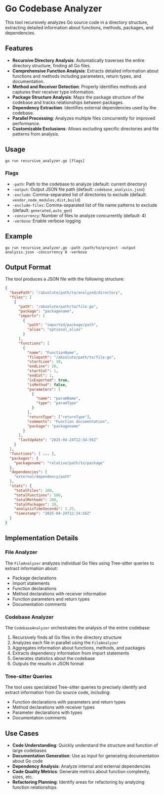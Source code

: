 # Go Codebase Analyzer

This tool recursively analyzes Go source code in a directory structure, extracting detailed information about functions, methods, packages, and dependencies.

## Features

- **Recursive Directory Analysis**: Automatically traverses the entire directory structure, finding all Go files.
- **Comprehensive Function Analysis**: Extracts detailed information about functions and methods including parameters, return types, and documentation.
- **Method and Receiver Detection**: Properly identifies methods and captures their receiver type information.
- **Package Structure Analysis**: Maps the package structure of the codebase and tracks relationships between packages.
- **Dependency Extraction**: Identifies external dependencies used by the codebase.
- **Parallel Processing**: Analyzes multiple files concurrently for improved performance.
- **Customizable Exclusions**: Allows excluding specific directories and file patterns from analysis.

## Usage

```
go run recursive_analyzer.go [flags]
```

### Flags

- `-path`: Path to the codebase to analyze (default: current directory)
- `-output`: Output JSON file path (default: `codebase_analysis.json`)
- `-exclude`: Comma-separated list of directories to exclude (default: `vendor,node_modules,dist,build`)
- `-exclude-files`: Comma-separated list of file name patterns to exclude (default: `generated,auto_gen`)
- `-concurrency`: Number of files to analyze concurrently (default: 4)
- `-verbose`: Enable verbose logging

## Example

```
go run recursive_analyzer.go -path /path/to/project -output analysis.json -concurrency 8 -verbose
```

## Output Format

The tool produces a JSON file with the following structure:

```json
{
  "basePath": "/absolute/path/to/analyzed/directory",
  "files": [
    {
      "path": "/absolute/path/to/file.go",
      "package": "packagename",
      "imports": [
        {
          "path": "imported/package/path",
          "alias": "optional_alias"
        }
      ],
      "functions": [
        {
          "name": "FunctionName",
          "filepath": "/absolute/path/to/file.go",
          "startLine": 10,
          "endLine": 20,
          "startCol": 1,
          "endCol": 1,
          "isExported": true,
          "isMethod": false,
          "parameters": [
            {
              "name": "paramName",
              "type": "paramType"
            }
          ],
          "returnType": ["returnType"],
          "comments": "Function documentation",
          "package": "packagename"
        }
      ],
      "lastUpdate": "2025-04-24T12:34:56Z"
    }
  ],
  "functions": [ ... ],
  "packages": {
    "packagename": "relative/path/to/package"
  },
  "dependencies": [
    "external/dependency/path"
  ],
  "stats": {
    "totalFiles": 100,
    "totalFunctions": 500,
    "totalMethods": 200,
    "totalPackages": 20,
    "analysisTimeSeconds": 1.25,
    "timestamp": "2025-04-24T12:34:56Z"
  }
}
```

## Implementation Details

### File Analyzer

The `FileAnalyzer` analyzes individual Go files using Tree-sitter queries to extract information about:

- Package declarations
- Import statements
- Function declarations
- Method declarations with receiver information
- Function parameters and return types
- Documentation comments

### Codebase Analyzer

The `CodebaseAnalyzer` orchestrates the analysis of the entire codebase:

1. Recursively finds all Go files in the directory structure
2. Analyzes each file in parallel using the `FileAnalyzer`
3. Aggregates information about functions, methods, and packages
4. Extracts dependency information from import statements
5. Generates statistics about the codebase
6. Outputs the results in JSON format

### Tree-sitter Queries

The tool uses specialized Tree-sitter queries to precisely identify and extract information from Go source code, including:

- Function declarations with parameters and return types
- Method declarations with receiver types
- Parameter declarations with types
- Documentation comments

## Use Cases

- **Code Understanding**: Quickly understand the structure and function of large codebases
- **Documentation Generation**: Use as input for generating documentation about Go code
- **Dependency Analysis**: Analyze internal and external dependencies
- **Code Quality Metrics**: Generate metrics about function complexity, sizes, etc.
- **Refactoring Planning**: Identify areas for refactoring by analyzing function relationships